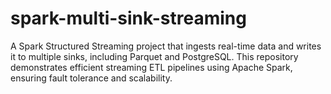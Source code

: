 # spark-multi-sink-streaming
A Spark Structured Streaming project that ingests real-time data and writes it to multiple sinks, including Parquet and PostgreSQL. This repository demonstrates efficient streaming ETL pipelines using Apache Spark, ensuring fault tolerance and scalability.
